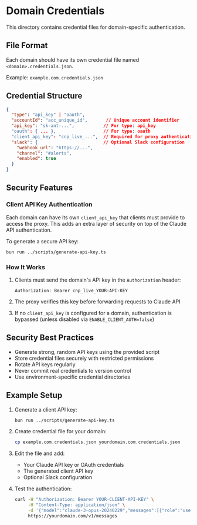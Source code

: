 # Domain Credentials

This directory contains credential files for domain-specific authentication.

## File Format

Each domain should have its own credential file named `<domain>.credentials.json`.

Example: `example.com.credentials.json`

## Credential Structure

```json
{
  "type": "api_key" | "oauth",
  "accountId": "acc_unique_id",       // Unique account identifier
  "api_key": "sk-ant-...",           // For type: api_key
  "oauth": { ... },                  // For type: oauth
  "client_api_key": "cnp_live_...",  // Required for proxy authentication
  "slack": {                         // Optional Slack configuration
    "webhook_url": "https://...",
    "channel": "#alerts",
    "enabled": true
  }
}
```

## Security Features

### Client API Key Authentication

Each domain can have its own `client_api_key` that clients must provide to access the proxy. This adds an extra layer of security on top of the Claude API authentication.

To generate a secure API key:

```bash
bun run ../scripts/generate-api-key.ts
```

### How It Works

1. Clients must send the domain's API key in the `Authorization` header:
   ```
   Authorization: Bearer cnp_live_YOUR-API-KEY
   ```

2. The proxy verifies this key before forwarding requests to Claude API

3. If no `client_api_key` is configured for a domain, authentication is bypassed (unless disabled via `ENABLE_CLIENT_AUTH=false`)

## Security Best Practices

- Generate strong, random API keys using the provided script
- Store credential files securely with restricted permissions
- Rotate API keys regularly
- Never commit real credentials to version control
- Use environment-specific credential directories

## Example Setup

1. Generate a client API key:
   ```bash
   bun run ../scripts/generate-api-key.ts
   ```

2. Create credential file for your domain:
   ```bash
   cp example.com.credentials.json yourdomain.com.credentials.json
   ```

3. Edit the file and add:
   - Your Claude API key or OAuth credentials
   - The generated client API key
   - Optional Slack configuration

4. Test the authentication:
   ```bash
   curl -H "Authorization: Bearer YOUR-CLIENT-API-KEY" \
        -H "Content-Type: application/json" \
        -d '{"model":"claude-3-opus-20240229","messages":[{"role":"user","content":"Hello"}]}' \
        https://yourdomain.com/v1/messages
   ```